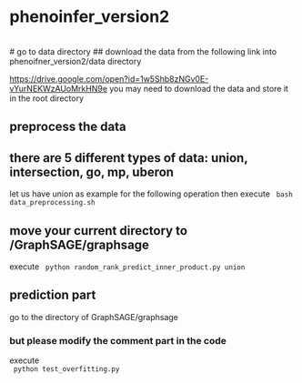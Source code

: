 # phenoinfer_version2

<br>
# go to data directory
## download the data from the following link into phenoifner_version2/data directory

https://drive.google.com/open?id=1w5Shb8zNGv0E-vYurNEKWzAUoMrkHN9e
you may need to download the data and store it in the root directory


## preprocess the data
## there are 5 different types of data: union, intersection, go, mp, uberon
let us have union as example for the following operation
then execute
<code>
bash data_preprocessing.sh
</code>


## move your current directory to /GraphSAGE/graphsage
execute
<code>
python random_rank_predict_inner_product.py union
</code>

## prediction part
go to the directory of GraphSAGE/graphsage

### but please modify the comment part in the code
execute    
<code> 
python test_overfitting.py
</code>
